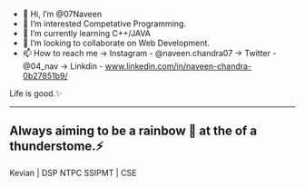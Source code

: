 - 🤗 Hi, I’m @07Naveen
- 👀 I’m interested Competative Programming.
- 🌱 I’m currently learning C++/JAVA
- 💞️ I’m looking to collaborate on Web Development. 
- 📫 How to reach me 
     -> Instagram - @naveen.chandra07
     -> Twitter - @04_nav
     -> Linkdin - www.linkedin.com/in/naveen-chandra-0b27851b9/

Life is good.✨

--------------------------------
Always aiming to be a rainbow 🌈
at the of a thunderstome.⚡
--------------------------------

Kevian | DSP NTPC
SSIPMT | CSE
